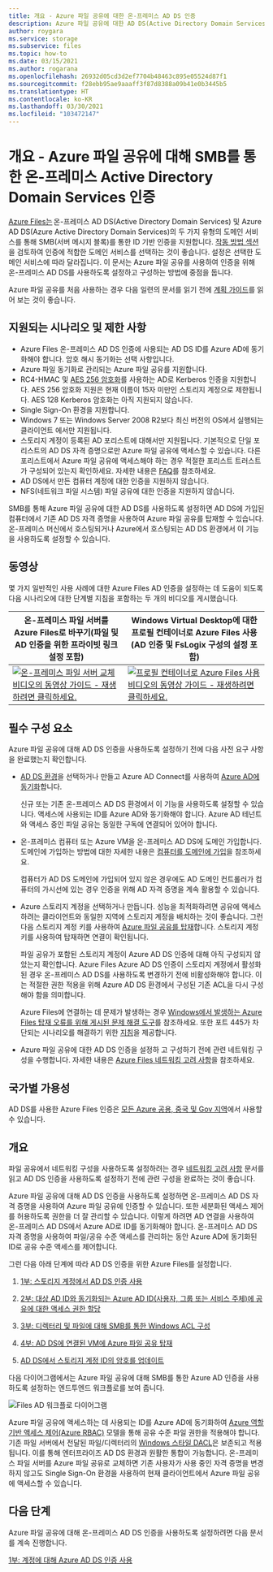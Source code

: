 ```yaml
---
title: 개요 - Azure 파일 공유에 대한 온-프레미스 AD DS 인증
description: Azure 파일 공유에 대한 AD DS(Active Directory Domain Services) 인증에 대해 알아봅니다. 이 문서에서는 지원 시나리오와 가용성을 살펴보고 AD DS와 Azure Active Directory 간의 사용 권한이 작동하는 방식을 설명합니다.
author: roygara
ms.service: storage
ms.subservice: files
ms.topic: how-to
ms.date: 03/15/2021
ms.author: rogarana
ms.openlocfilehash: 26932d05cd3d2ef7704b48463c895e05524d87f1
ms.sourcegitcommit: f28ebb95ae9aaaff3f87d8388a09b41e0b3445b5
ms.translationtype: HT
ms.contentlocale: ko-KR
ms.lasthandoff: 03/30/2021
ms.locfileid: "103472147"
---
```

# <a name="overview---on-premises-active-directory-domain-services-authentication-over-smb-for-azure-file-shares"></a>개요 - Azure 파일 공유에 대해 SMB를 통한 온-프레미스 Active Directory Domain Services 인증

[Azure Files는](storage-files-introduction.md) 온-프레미스 AD DS(Active Directory Domain Services) 및 Azure AD DS(Azure Active Directory Domain Services)의 두 가지 유형의 도메인 서비스를 통해 SMB(서버 메시지 블록)를 통한 ID 기반 인증을 지원합니다. [작동 방법 섹션](./storage-files-active-directory-overview.md#how-it-works)을 검토하여 인증에 적합한 도메인 서비스를 선택하는 것이 좋습니다. 설정은 선택한 도메인 서비스에 따라 달라집니다. 이 문서는 Azure 파일 공유를 사용하여 인증을 위해 온-프레미스 AD DS를 사용하도록 설정하고 구성하는 방법에 중점을 둡니다.

Azure 파일 공유를 처음 사용하는 경우 다음 일련의 문서를 읽기 전에 [계획 가이드](storage-files-planning.md)를 읽어 보는 것이 좋습니다.

## <a name="supported-scenarios-and-restrictions"></a>지원되는 시나리오 및 제한 사항

- Azure Files 온-프레미스 AD DS 인증에 사용되는 AD DS ID를 Azure AD에 동기화해야 합니다. 암호 해시 동기화는 선택 사항입니다. 
- Azure 파일 동기화로 관리되는 Azure 파일 공유를 지원합니다.
- RC4-HMAC 및 [AES 256 암호화](./storage-troubleshoot-windows-file-connection-problems.md#azure-files-on-premises-ad-ds-authentication-support-for-aes-256-kerberos-encryption)를 사용하는 AD로 Kerberos 인증을 지원합니다. AES 256 암호화 지원은 현재 이름이 15자 미만인 스토리지 계정으로 제한됩니다. AES 128 Kerberos 암호화는 아직 지원되지 않습니다.
- Single Sign-On 환경을 지원합니다.
- Windows 7 또는 Windows Server 2008 R2보다 최신 버전의 OS에서 실행되는 클라이언트 에서만 지원됩니다.
- 스토리지 계정이 등록된 AD 포리스트에 대해서만 지원됩니다. 기본적으로 단일 포리스트의 AD DS 자격 증명으로만 Azure 파일 공유에 액세스할 수 있습니다. 다른 포리스트에서 Azure 파일 공유에 액세스해야 하는 경우 적절한 포리스트 트러스트가 구성되어 있는지 확인하세요. 자세한 내용은 [FAQ](storage-files-faq.md#ad-ds--azure-ad-ds-authentication)를 참조하세요.
- AD DS에서 만든 컴퓨터 계정에 대한 인증을 지원하지 않습니다.
- NFS(네트워크 파일 시스템) 파일 공유에 대한 인증을 지원하지 않습니다.

SMB를 통해 Azure 파일 공유에 대한 AD DS를 사용하도록 설정하면 AD DS에 가입된 컴퓨터에서 기존 AD DS 자격 증명을 사용하여 Azure 파일 공유를 탑재할 수 있습니다. 온-프레미스 머신에서 호스팅되거나 Azure에서 호스팅되는 AD DS 환경에서 이 기능을 사용하도록 설정할 수 있습니다.

## <a name="videos"></a>동영상

몇 가지 일반적인 사용 사례에 대한 Azure Files AD 인증을 설정하는 데 도움이 되도록 다음 시나리오에 대한 단계별 지침을 포함하는 두 개의 비디오를 게시했습니다.

| 온-프레미스 파일 서버를 Azure Files로 바꾸기(파일 및 AD 인증을 위한 프라이빗 링크 설정 포함) | Windows Virtual Desktop에 대한 프로필 컨테이너로 Azure Files 사용(AD 인증 및 FsLogix 구성의 설정 포함)  |
|-|-|
| [![온-프레미스 파일 서버 교체 비디오의 동영상 가이드 - 재생하려면 클릭하세요.](./media/storage-files-identity-auth-active-directory-enable/replace-on-prem-server-thumbnail.png)](https://www.youtube.com/watch?v=jd49W33DxkQ) | [![프로필 컨테이너로 Azure Files 사용 비디오의 동영상 가이드 - 재생하려면 클릭하세요.](./media/storage-files-identity-auth-active-directory-enable/files-ad-ds-fslogix-thumbnail.png)](https://www.youtube.com/watch?v=9S5A1IJqfOQ) |


## <a name="prerequisites"></a>필수 구성 요소 

Azure 파일 공유에 대해 AD DS 인증을 사용하도록 설정하기 전에 다음 사전 요구 사항을 완료했는지 확인합니다. 

- [AD DS 환경](/windows-server/identity/ad-ds/get-started/virtual-dc/active-directory-domain-services-overview)을 선택하거나 만들고 Azure AD Connect를 사용하여 [Azure AD에 동기화](../../active-directory/hybrid/how-to-connect-install-roadmap.md)합니다. 

    신규 또는 기존 온-프레미스 AD DS 환경에서 이 기능을 사용하도록 설정할 수 있습니다. 액세스에 사용되는 ID를 Azure AD와 동기화해야 합니다. Azure AD 테넌트와 액세스 중인 파일 공유는 동일한 구독에 연결되어 있어야 합니다.

- 온-프레미스 컴퓨터 또는 Azure VM을 온-프레미스 AD DS에 도메인 가입합니다. 도메인에 가입하는 방법에 대한 자세한 내용은 [컴퓨터를 도메인에 가입](/windows-server/identity/ad-fs/deployment/join-a-computer-to-a-domain)을 참조하세요.

    컴퓨터가 AD DS 도메인에 가입되어 있지 않은 경우에도 AD 도메인 컨트롤러가 컴퓨터의 가시선에 있는 경우 인증을 위해 AD 자격 증명을 계속 활용할 수 있습니다.

- Azure 스토리지 계정을 선택하거나 만듭니다.  성능을 최적화하려면 공유에 액세스하려는 클라이언트와 동일한 지역에 스토리지 계정을 배치하는 것이 좋습니다. 그런 다음 스토리지 계정 키를 사용하여 [Azure 파일 공유를 탑재](storage-how-to-use-files-windows.md)합니다. 스토리지 계정 키를 사용하여 탑재하면 연결이 확인됩니다.

    파일 공유가 포함된 스토리지 계정이 Azure AD DS 인증에 대해 아직 구성되지 않았는지 확인합니다. Azure Files Azure AD DS 인증이 스토리지 계정에서 활성화된 경우 온-프레미스 AD DS를 사용하도록 변경하기 전에 비활성화해야 합니다. 이는 적절한 권한 적용을 위해 Azure AD DS 환경에서 구성된 기존 ACL을 다시 구성해야 함을 의미합니다.


    Azure Files에 연결하는 데 문제가 발생하는 경우 [Windows에서 발생하는 Azure Files 탑재 오류를 위해 게시된 문제 해결 도구](https://azure.microsoft.com/blog/new-troubleshooting-diagnostics-for-azure-files-mounting-errors-on-windows/)를 참조하세요. 또한 포트 445가 차단되는 시나리오를 해결하기 위한 [지침](./storage-files-faq.md#on-premises-access)을 제공합니다. 


- Azure 파일 공유에 대한 AD DS 인증을 설정하 고 구성하기 전에 관련 네트워킹 구성을 수행합니다. 자세한 내용은 [Azure Files 네트워킹 고려 사항](storage-files-networking-overview.md)을 참조하세요.

## <a name="regional-availability"></a>국가별 가용성

AD DS를 사용한 Azure Files 인증은 [모든 Azure 공용, 중국 및 Gov 지역](https://azure.microsoft.com/global-infrastructure/locations/)에서 사용할 수 있습니다.

## <a name="overview"></a>개요

파일 공유에서 네트워킹 구성을 사용하도록 설정하려는 경우 [네트워킹 고려 사항](./storage-files-networking-overview.md) 문서를 읽고 AD DS 인증을 사용하도록 설정하기 전에 관련 구성을 완료하는 것이 좋습니다.

Azure 파일 공유에 대해 AD DS 인증을 사용하도록 설정하면 온-프레미스 AD DS 자격 증명을 사용하여 Azure 파일 공유에 인증할 수 있습니다. 또한 세분화된 액세스 제어를 허용하도록 권한을 더 잘 관리할 수 있습니다. 이렇게 하려면 AD 연결을 사용하여 온-프레미스 AD DS에서 Azure AD로 ID를 동기화해야 합니다. 온-프레미스 AD DS 자격 증명을 사용하여 파일/공유 수준 액세스를 관리하는 동안 Azure AD에 동기화된 ID로 공유 수준 액세스를 제어합니다.

그런 다음 아래 단계에 따라 AD DS 인증을 위한 Azure Files를 설정합니다. 

1. [1부: 스토리지 계정에서 AD DS 인증 사용](storage-files-identity-ad-ds-enable.md)

1. [2부: 대상 AD ID와 동기화되는 Azure AD ID(사용자, 그룹 또는 서비스 주체)에 공유에 대한 액세스 권한 할당](storage-files-identity-ad-ds-assign-permissions.md)

1. [3부: 디렉터리 및 파일에 대해 SMB를 통한 Windows ACL 구성](storage-files-identity-ad-ds-configure-permissions.md)
 
1. [4부: AD DS에 연결된 VM에 Azure 파일 공유 탑재](storage-files-identity-ad-ds-mount-file-share.md)

1. [AD DS에서 스토리지 계정 ID의 암호를 업데이트](storage-files-identity-ad-ds-update-password.md)

다음 다이어그램에서는 Azure 파일 공유에 대해 SMB를 통한 Azure AD 인증을 사용하도록 설정하는 엔드투엔드 워크플로를 보여 줍니다. 

![Files AD 워크플로 다이어그램](media/storage-files-active-directory-domain-services-enable/diagram-files-ad.png)

Azure 파일 공유에 액세스하는 데 사용되는 ID를 Azure AD에 동기화하여 [Azure 역할 기반 액세스 제어(Azure RBAC)](../../role-based-access-control/overview.md) 모델을 통해 공유 수준 파일 권한을 적용해야 합니다. 기존 파일 서버에서 전달된 파일/디렉터리의 [Windows 스타일 DACL](/previous-versions/technet-magazine/cc161041(v=msdn.10))은 보존되고 적용됩니다. 이를 통해 엔터프라이즈 AD DS 환경과 원활한 통합이 가능합니다. 온-프레미스 파일 서버를 Azure 파일 공유로 교체하면 기존 사용자가 사용 중인 자격 증명을 변경하지 않고도 Single Sign-On 환경을 사용하여 현재 클라이언트에서 Azure 파일 공유에 액세스할 수 있습니다.  

## <a name="next-steps"></a>다음 단계

Azure 파일 공유에 대해 온-프레미스 AD DS 인증을 사용하도록 설정하려면 다음 문서를 계속 진행합니다.

[1부: 계정에 대해 Azure AD DS 인증 사용](storage-files-identity-ad-ds-enable.md)
